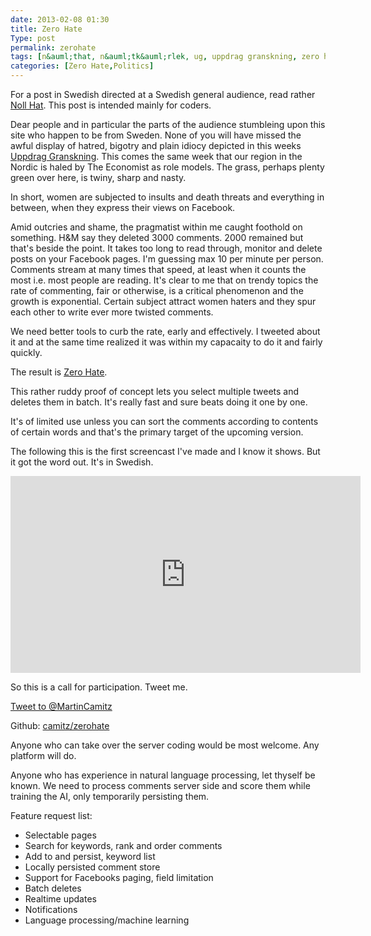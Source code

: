 ```yaml
---
date: 2013-02-08 01:30
title: Zero Hate
Type: post
permalink: zerohate
tags: [n&auml;that, n&auml;tk&auml;rlek, ug, uppdrag granskning, zero hate, ehate]
categories: [Zero Hate,Politics]
---
```


For a post in Swedish directed at a Swedish general audience, read rather [Noll Hat](http://blog.simpletask.se/nollhat). This post is intended mainly for coders.

Dear people and in particular the parts of the audience stumbleing upon this site who happen to be from Sweden. None of you will have missed the awful display of hatred, bigotry and plain idiocy depicted in this weeks [Uppdrag Granskning](http://www.svt.se/ug/). This comes the same week that our region in the Nordic is haled by The Economist as role models. The grass, perhaps plenty green over here, is twiny, sharp and nasty.

In short, women are subjected to insults and death threats and everything in between, when they express their views on Facebook.

Amid outcries and shame, the pragmatist within me caught foothold on something. H&M say they deleted 3000 comments. 2000 remained but that's beside the point. It takes too long to read through, monitor and delete posts on your Facebook pages. I'm guessing max 10 per minute per person. Comments stream at many times that speed, at least when it counts the most i.e. most people are reading. It's clear to me that on trendy topics the rate of commenting, fair or otherwise, is a critical phenomenon and the growth is exponential. Certain subject attract women haters and they spur each other to write ever more twisted comments. 

We need better tools to curb the rate, early and effectively. I tweeted about it and at the same time realized it was within my capacaity to do it and fairly quickly.

The result is [Zero Hate](http://zerohate.simpletask.se).

This rather ruddy proof of concept lets you select multiple tweets and deletes them in batch. It's really fast and sure beats doing it one by one. 

It's of limited use unless you can sort the comments according to contents of certain words and that's the primary target of the upcoming version.

The following this is the first screencast I've made and I know it shows. But it got the word out. It's in Swedish.

<iframe width="560" height="315" src="http://www.youtube.com/embed/eRk0Wtcd-xU" frameborder="0" allowfullscreen></iframe>

So this is a call for participation. Tweet me.

<a href="https://twitter.com/intent/tweet?screen_name=MartinCamitz" class="twitter-mention-button" data-size="large" data-related="MartinCamitz">Tweet to @MartinCamitz</a>
<script>!function(d,s,id){var js,fjs=d.getElementsByTagName(s)[0];if(!d.getElementById(id)){js=d.createElement(s);js.id=id;js.src="//platform.twitter.com/widgets.js";fjs.parentNode.insertBefore(js,fjs);}}(document,"script","twitter-wjs");</script>

Github: [camitz/zerohate](https://github.com/camitz/zerohate)

Anyone who can take over the server coding would be most welcome. Any platform will do.

Anyone who has experience in natural language processing, let thyself be known. We need to process comments server side and score them while training the AI, only temporarily persisting them.

Feature request list:

- Selectable pages
- Search for keywords, rank and order comments
- Add to and persist, keyword list
- Locally persisted comment store
- Support for Facebooks paging, field limitation
- Batch deletes
- Realtime updates
- Notifications
- Language processing/machine learning

